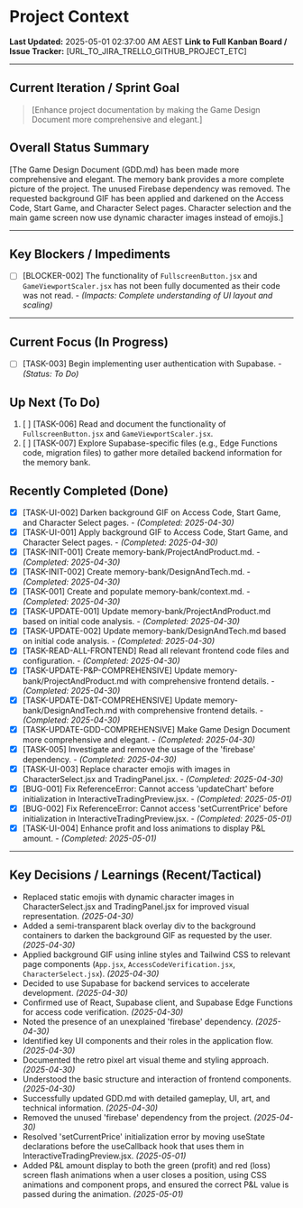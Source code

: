 # Project Context

**Last Updated:** 2025-05-01 02:37:00 AM AEST **Link to Full Kanban Board / Issue Tracker:** [URL_TO_JIRA_TRELLO_GITHUB_PROJECT_ETC]

---

## Current Iteration / Sprint Goal
> [Enhance project documentation by making the Game Design Document more comprehensive and elegant.]

## Overall Status Summary
[The Game Design Document (GDD.md) has been made more comprehensive and elegant. The memory bank provides a more complete picture of the project. The unused Firebase dependency was removed. The requested background GIF has been applied and darkened on the Access Code, Start Game, and Character Select pages. Character selection and the main game screen now use dynamic character images instead of emojis.]

---

## Key Blockers / Impediments
- [ ] [BLOCKER-002] The functionality of `FullscreenButton.jsx` and `GameViewportScaler.jsx` has not been fully documented as their code was not read. - *(Impacts: Complete understanding of UI layout and scaling)*

---

## Current Focus (In Progress)
- [ ] [TASK-003] Begin implementing user authentication with Supabase. - *(Status: To Do)*

## Up Next (To Do)
1.  [ ] [TASK-006] Read and document the functionality of `FullscreenButton.jsx` and `GameViewportScaler.jsx`.
2.  [ ] [TASK-007] Explore Supabase-specific files (e.g., Edge Functions code, migration files) to gather more detailed backend information for the memory bank.

## Recently Completed (Done)
- [x] [TASK-UI-002] Darken background GIF on Access Code, Start Game, and Character Select pages. - *(Completed: 2025-04-30)*
- [x] [TASK-UI-001] Apply background GIF to Access Code, Start Game, and Character Select pages. - *(Completed: 2025-04-30)*
- [x] [TASK-INIT-001] Create memory-bank/ProjectAndProduct.md. - *(Completed: 2025-04-30)*
- [x] [TASK-INIT-002] Create memory-bank/DesignAndTech.md. - *(Completed: 2025-04-30)*
- [x] [TASK-001] Create and populate memory-bank/context.md. - *(Completed: 2025-04-30)*
- [x] [TASK-UPDATE-001] Update memory-bank/ProjectAndProduct.md based on initial code analysis. - *(Completed: 2025-04-30)*
- [x] [TASK-UPDATE-002] Update memory-bank/DesignAndTech.md based on initial code analysis. - *(Completed: 2025-04-30)*
- [x] [TASK-READ-ALL-FRONTEND] Read all relevant frontend code files and configuration. - *(Completed: 2025-04-30)*
- [x] [TASK-UPDATE-P&P-COMPREHENSIVE] Update memory-bank/ProjectAndProduct.md with comprehensive frontend details. - *(Completed: 2025-04-30)*
- [x] [TASK-UPDATE-D&T-COMPREHENSIVE] Update memory-bank/DesignAndTech.md with comprehensive frontend details. - *(Completed: 2025-04-30)*
- [x] [TASK-UPDATE-GDD-COMPREHENSIVE] Make Game Design Document more comprehensive and elegant. - *(Completed: 2025-04-30)*
- [x] [TASK-005] Investigate and remove the usage of the 'firebase' dependency. - *(Completed: 2025-04-30)*
- [x] [TASK-UI-003] Replace character emojis with images in CharacterSelect.jsx and TradingPanel.jsx. - *(Completed: 2025-04-30)*
- [x] [BUG-001] Fix ReferenceError: Cannot access 'updateChart' before initialization in InteractiveTradingPreview.jsx. - *(Completed: 2025-05-01)*
- [x] [BUG-002] Fix ReferenceError: Cannot access 'setCurrentPrice' before initialization in InteractiveTradingPreview.jsx. - *(Completed: 2025-05-01)*
- [x] [TASK-UI-004] Enhance profit and loss animations to display P&L amount. - *(Completed: 2025-05-01)*

---

## Key Decisions / Learnings (Recent/Tactical)
- Replaced static emojis with dynamic character images in CharacterSelect.jsx and TradingPanel.jsx for improved visual representation. *(2025-04-30)*
- Added a semi-transparent black overlay div to the background containers to darken the background GIF as requested by the user. *(2025-04-30)*
- Applied background GIF using inline styles and Tailwind CSS to relevant page components (`App.jsx`, `AccessCodeVerification.jsx`, `CharacterSelect.jsx`). *(2025-04-30)*
- Decided to use Supabase for backend services to accelerate development. *(2025-04-30)*
- Confirmed use of React, Supabase client, and Supabase Edge Functions for access code verification. *(2025-04-30)*
- Noted the presence of an unexplained 'firebase' dependency. *(2025-04-30)*
- Identified key UI components and their roles in the application flow. *(2025-04-30)*
- Documented the retro pixel art visual theme and styling approach. *(2025-04-30)*
- Understood the basic structure and interaction of frontend components. *(2025-04-30)*
- Successfully updated GDD.md with detailed gameplay, UI, art, and technical information. *(2025-04-30)*
- Removed the unused 'firebase' dependency from the project. *(2025-04-30)*
- Resolved 'setCurrentPrice' initialization error by moving useState declarations before the useCallback hook that uses them in InteractiveTradingPreview.jsx. *(2025-05-01)*
- Added P&L amount display to both the green (profit) and red (loss) screen flash animations when a user closes a position, using CSS animations and component props, and ensured the correct P&L value is passed during the animation. *(2025-05-01)*